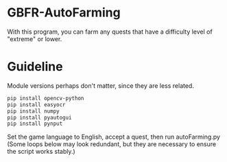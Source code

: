 # GBFR-AutoFarming
With this program, you can farm any quests that have a difficulty level of "extreme" or lower.
# Guideline
Module versions perhaps don't matter, since they are less related.
```bash
pip install opencv-python
pip install easyocr
pip install numpy
pip install pyautogui
pip install pynput
```
Set the game language to English, accept a quest, then run autoFarming.py
(Some loops below may look redundant, but they are necessary to ensure the script works stably.)
